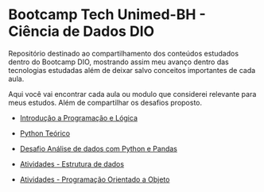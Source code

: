 # Bootcamp Tech Unimed-BH - Ciência de Dados DIO
Repositório destinado ao compartilhamento dos conteúdos estudados dentro do Bootcamp DIO, mostrando assim meu avanço dentro das tecnologias estudadas além de deixar salvo conceitos importantes de cada aula.

Aqui você vai encontrar cada aula ou modulo que considerei relevante para meus estudos. Além de compartilhar os desafios proposto.

- [Introdução a Programação e Lógica](/teorico/introd_progra_logica.md)

- [Python Teórico](/teorico/python.md)

- [Desafio Análise de dados com Python e Pandas](/desafio01/comentarios_links.md)

- [Atividades - Estrutura de dados](/estrutura_de_dados_GitDIO)

- [Atividades - Programação Orientado a Objeto](/programação_orientada_objetos_GitDIO)